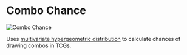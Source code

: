 # Combo Chance
![Combo Chance](https://raw.githubusercontent.com/sudiamanj/ComboChance/master/img/logo.png)

Uses [multivariate hypergeometric distribution](https://en.wikipedia.org/wiki/Hypergeometric_distribution#Multivariate_hypergeometric_distribution) to calculate chances of drawing combos in TCGs.
